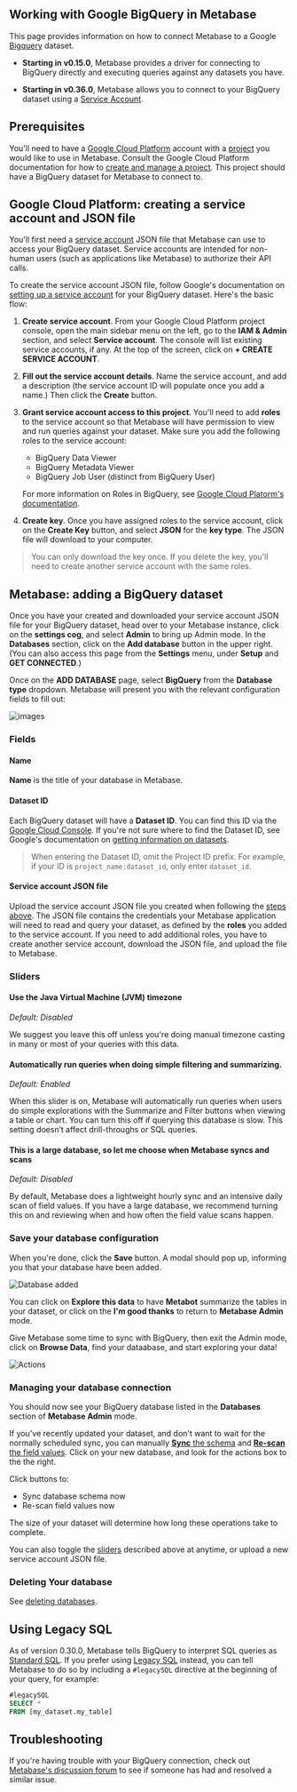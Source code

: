 ## Working with Google BigQuery in Metabase

This page provides information on how to connect Metabase to a Google [Bigquery](https://cloud.google.com/bigquery) dataset.

- **Starting in v0.15.0**, Metabase provides a driver for connecting to BigQuery directly and executing queries against any datasets you have.  

- **Starting in v0.36.0**, Metabase allows you to connect to your BigQuery dataset using a [Service Account](https://cloud.google.com/iam/docs/understanding-service-accounts).

## Prerequisites

You'll need to have a [Google Cloud Platform](https://cloud.google.com/) account with a [project](https://cloud.google.com/storage/docs/projects) you would like to use in Metabase. Consult the Google Cloud Platform documentation for how to [create and manage a project](https://cloud.google.com/resource-manager/docs/creating-managing-projects). This project should have a BigQuery dataset for Metabase to connect to.

## Google Cloud Platform: creating a service account and JSON file

You'll first need a [service account](https://cloud.google.com/iam/docs/service-accounts) JSON file that Metabase can use to access your BigQuery dataset. Service accounts are intended for non-human users (such as applications like Metabase) to authorize their API calls.

To create the service account JSON file, follow Google's documentation on [setting up a service account](https://cloud.google.com/iam/docs/creating-managing-service-accounts) for your BigQuery dataset. Here's the basic flow:

1. **Create service account**. From your Google Cloud Platform project console, open the main sidebar menu on the left, go to the **IAM & Admin** section, and select **Service account**. The console will list existing service accounts, if any. At the top of the screen, click on **+ CREATE SERVICE ACCOUNT**.

2. **Fill out the service account details**. Name the service account, and add a description (the service account ID will populate once you add a name.) Then click the **Create** button.

3. **Grant service account access to this project**. You'll need to add **roles** to the service account so that Metabase will have permission to view and run queries against your dataset. Make sure you add the following roles to the service account:

    - BigQuery Data Viewer
    - BigQuery Metadata Viewer
    - BigQuery Job User (distinct from BigQuery User)

    For more information on Roles in BigQuery, see [Google Cloud Platorm's documentation](https://cloud.google.com/bigquery/docs/access-control).

4. **Create key**. Once you have assigned roles to the service account, click on the **Create Key** button, and select **JSON** for the **key type**. The JSON file will download to your computer.

> You can only download the key once. If you delete the key, you'll need to create another service account with the same roles.

## Metabase: adding a BigQuery dataset

Once you have your created and downloaded your service account JSON file for your BigQuery dataset, head over to your Metabase instance, click on the **settings cog**, and select **Admin** to bring up Admin mode. In the **Databases** section, click on the **Add database** button in the upper right. (You can also access this page from the **Settings** menu, under **Setup** and **GET CONNECTED**.)

Once on the **ADD DATABASE** page, select **BigQuery** from the **Database type** dropdown. Metabase will present you with the relevant configuration fields to fill out:

![images](../images/bigquery_add_database.png)

### Fields

#### Name

**Name** is the title of your database in Metabase.

#### Dataset ID

Each BigQuery dataset will have a **Dataset ID**. You can find this ID via the [Google Cloud Console](https://console.cloud.google.com/). If you're not sure where to find the Dataset ID, see Google's documentation on [getting information on datasets](https://cloud.google.com/bigquery/docs/dataset-metadata#getting_dataset_information).

> When entering the Dataset ID, omit the Project ID prefix. For example, if your ID is `project_name:dataset_id`, only enter `dataset_id`.

#### Service account JSON file

Upload the service account JSON file you created when following the [steps above](#google-cloud-platform:-creating-a-service-account-and-json-file). The JSON file contains the credentials your Metabase application will need to read and query your dataset, as defined by the **roles** you added to the service account. If you need to add additional roles, you have to create another service account, download the JSON file, and upload the file to Metabase.

### Sliders

#### Use the Java Virtual Machine (JVM) timezone

_Default: Disabled_

We suggest you leave this off unless you're doing manual timezone casting in many or most of your queries with this data.

#### Automatically run queries when doing simple filtering and summarizing.

_Default: Enabled_

When this slider is on, Metabase will automatically run queries when users do simple explorations with the Summarize and Filter buttons when viewing a table or chart. You can turn this off if querying this database is slow. This setting doesn’t affect drill-throughs or SQL queries.

#### This is a large database, so let me choose when Metabase syncs and scans

_Default: Disabled_

By default, Metabase does a lightweight hourly sync and an intensive daily scan of field values. If you have a large database, we recommend turning this on and reviewing when and how often the field value scans happen.

### Save your database configuration

When you're done, click the **Save** button. A modal should pop up, informing you that your database have been added.

![Database added](../images/database-added.png)

You can click on **Explore this data** to have **Metabot** summarize the tables in your dataset, or click on the **I'm good thanks** to return to **Metabase Admin** mode.

Give Metabase some time to sync with BigQuery, then exit the Admin mode, click on **Browse Data**, find your dataabase, and start exploring your data!

![Actions](../images/database-actions.png)

### Managing your database connection 

You should now see your BigQuery database listed in the **Databases** section of **Metabase Admin** mode.

If you've recently updated your dataset, and don't want to wait for the normally scheduled sync, you can manually [**Sync** the schema](https://www.metabase.com/docs/latest/administration-guide/01-managing-databases.html#database-syncing) and [**Re-scan** the field values](https://www.metabase.com/docs/latest/administration-guide/01-managing-databases.html#scanning-for-field-values). Click on your new database, and look for the actions box to the the right.

Click buttons to:

- Sync database schema now
- Re-scan field values now

The size of your dataset will determine how long these operations take to complete.

You can also toggle the [sliders](#sliders) described above at anytime, or upload a new service account JSON file.

### Deleting Your database

See [deleting databases](https://www.metabase.com/docs/latest/administration-guide/01-managing-databases.html#deleting-databases).

## Using Legacy SQL

As of version 0.30.0, Metabase tells BigQuery to interpret SQL queries as [Standard SQL](https://cloud.google.com/bigquery/docs/reference/standard-sql/). If you prefer using [Legacy SQL](https://cloud.google.com/bigquery/docs/reference/legacy-sql) instead, you can tell Metabase to do so by including a `#legacySQL` directive at the beginning of your query, for example:

```sql
#legacySQL
SELECT *
FROM [my_dataset.my_table]
```

## Troubleshooting

If you're having trouble with your BigQuery connection, check out [Metabase's discussion forum](https://discourse.metabase.com/search?q=bigquery) to see if someone has had and resolved a similar issue.
